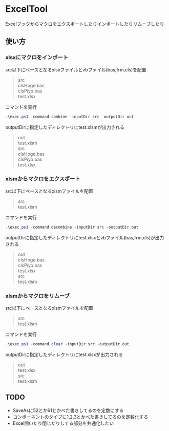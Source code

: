 # ExcelTool

Excelブックからマクロをエクスポートしたりインポートしたりリムーブしたり

## 使い方

### xlsxにマクロをインポート

src以下にベースとなるxlsxファイルとvbファイル(bas,frm,cls)を配置

> src  
>     clsHoge.bas  
>     clsPiyo.bas  
>     test.xlsx

コマンドを実行

```ps1
.\exec.ps1 -command combine -inputDir src -outputDir out
```

outputDirに指定したディレクトリにtest.xlsmが出力される

> out  
>     test.xlsm  
> src  
>     clsHoge.bas  
>     clsPiyo.bas  
>     test.xlsx  

### xlsmからマクロをエクスポート

src以下にベースとなるxlsmファイルを配置

> src  
>     test.xlsm  

コマンドを実行

```ps1
.\exec.ps1 -command decombine -inputDir src -outputDir out
```

outputDirに指定したディレクトリにtest.xlsxとvbファイル(bas,frm,cls)が出力される

> out  
>     clsHoge.bas  
>     clsPiyo.bas  
>     test.xlsx  
> src  
>     test.xlsm  

### xlsmからマクロをリムーブ

src以下にベースとなるxlsmファイルを配置

> src  
>     test.xlsm  

コマンドを実行

```ps1
.\exec.ps1 -command clear -inputDir src -outputDir out
```

outputDirに指定したディレクトリにtest.xlsxが出力される

> out  
>     test.xlsx  
> src  
>     test.xlsm

## TODO

- SaveAsに52とか61とかべた書きしてるのを定数にする
- コンポーネントのタイプに1,2,3とかべた書きしてるのを定数化する
- Excel開いたり閉じたりしてる部分を共通化したい
